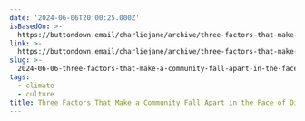 ```yaml
---
date: '2024-06-06T20:00:25.000Z'
isBasedOn: >-
  https://buttondown.email/charliejane/archive/three-factors-that-make-a-community-fall-apart-in/
link: >-
  https://buttondown.email/charliejane/archive/three-factors-that-make-a-community-fall-apart-in/
slug: >-
  2024-06-06-three-factors-that-make-a-community-fall-apart-in-the-face-of-disaster-bu
tags:
  - climate
  - culture
title: Three Factors That Make a Community Fall Apart in the Face of Disaster • Bu
---
```

 
